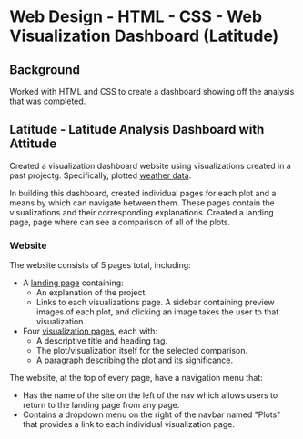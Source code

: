 # Web Design - HTML - CSS - Web Visualization Dashboard (Latitude)

## Background

Worked with HTML and CSS to create a dashboard showing off the analysis that was completed.

## Latitude - Latitude Analysis Dashboard with Attitude

Created a visualization dashboard website using visualizations created in a past projectg. Specifically, plotted [weather data](Resources/cities.csv).

In building this dashboard, created individual pages for each plot and a means by which can navigate between them. These pages contain the visualizations and their corresponding explanations. Created a landing page, page where can see a comparison of all of the plots.

### Website 

The website consists of 5 pages total, including:

* A [landing page](#landing-page) containing:
  * An explanation of the project.
  * Links to each visualizations page. A sidebar containing preview images of each plot, and clicking an image takes the user to that visualization.
* Four [visualization pages](#visualization-pages), each with:
  * A descriptive title and heading tag.
  * The plot/visualization itself for the selected comparison.
  * A paragraph describing the plot and its significance.

The website, at the top of every page, have a navigation menu that:

* Has the name of the site on the left of the nav which allows users to return to the landing page from any page.
* Contains a dropdown menu on the right of the navbar named "Plots" that provides a link to each individual visualization page.


